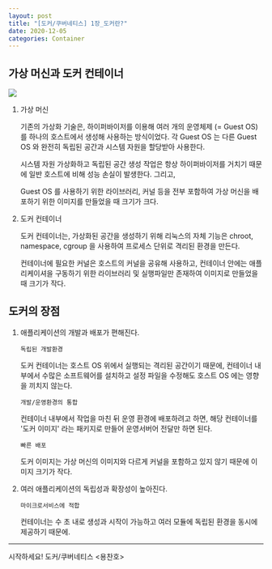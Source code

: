 ```yaml
---
layout: post
title: "[도커/쿠버네티스] 1장_도커란?"
date: 2020-12-05
categories: Container
---
```


## 가상 머신과 도커 컨테이너

![](/image/virtual-docker.png)

1. 가상 머신

   기존의 가상화 기술은, 하이퍼바이저를 이용해 여러 개의 운영체제 (= Guest OS) 를 하나의 호스트에서 생성해 사용하는 방식이었다. 각 Guest OS 는 다른 Guest OS 와 완전히 독립된 공간과 시스템 자원을 할당받아 사용한다. 

   시스템 자원 가상화하고 독립된 공간 생성 작업은 항상 하이퍼바이저를 거치기 때문에 일반 호스트에 비해 성능 손실이 발생한다. 그리고, 

   Guest OS 를 사용하기 위한 라이브러리, 커널 등을 전부 포함하여 가상 머신을 배포하기 위한 이미지를 만들었을 때 크기가 크다. 

   

2. 도커 컨테이너

   도커 컨테이너는, 가상화된 공간을 생성하기 위해 리눅스의 자체 기능은 chroot, namespace, cgroup 을 사용하여 프로세스 단위로 격리된 환경을 만든다. 

   컨테이너에 필요한 커널은 호스트의 커널을 공유해 사용하고, 컨테이너 안에는 애플리케이셔을 구동하기 위한 라이브러리 및 실행파일만 존재하여 이미지로 만들었을 때 크기가 작다.

## 도커의 장점

1. 애플리케이션의 개발과 배포가 편해진다.

   `독립된 개발환경`

   도커 컨테이너는 호스트 OS 위에서 실행되는 격리된 공간이기 때문에, 컨테이너 내부에서 수많은 소프트웨어를 설치하고 설정 파일을 수정해도 호스트 OS 에는 영향을 끼치지 않는다.

   `개발/운영환경의 통합`

   컨테이너 내부에서 작업을 마친 뒤 운영 환경에 배포하려고 하면, 해당 컨테이너를 '도커 이미지' 라는 패키지로 만들어 운영서버어 전달만 하면 된다.

   `빠른 배포`

   도커 이미지는 가상 머신의 이미지와 다르게 커널을 포함하고 있지 않기 때문에 이미지 크기가 작다.

   

2. 여러 애플리케이션의 독립성과 확장성이 높아진다.

   `마이크로서비스에 적합`

   컨테이너는 수 초 내로 생성과 시작이 가능하고 여러 모듈에 독립된 환경을 동시에 제공하기 때문에.

---

시작하세요! 도커/쿠버네티스 <용찬호>
